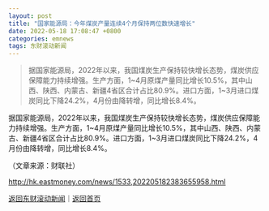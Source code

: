 ```yaml
---
layout: post
title: "国家能源局：今年煤炭产量连续4个月保持两位数快速增长"
date: 2022-05-18 17:08:47 +0800
categories: emnews
tags: 东财滚动新闻
---
```

> 据国家能源局，2022年以来，我国煤炭生产保持较快增长态势，煤炭供应保障能力持续增强。生产方面，1~4月原煤产量同比增长10.5%，其中山西、陕西、内蒙古、新疆4省区合计占比80.9%。进口方面，1~3月进口煤炭同比下降24.2%，4月份由降转增，同比增长8.4%。

<p>据国家能源局，2022年以来，我国煤炭生产保持较快增长态势，煤炭供应保障能力持续增强。生产方面，1~4月原煤产量同比增长10.5%，其中山西、陕西、内蒙古、新疆4省区合计占比80.9%。进口方面，1~3月进口煤炭同比下降24.2%，4月份由降转增，同比增长8.4%。</p><p class="em_media">（文章来源：财联社）</p>

<http://hk.eastmoney.com/news/1533,202205182383655958.html>

[返回东财滚动新闻](//finews.withounder.com/emnews/)｜[返回首页](//finews.withounder.com/)